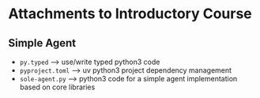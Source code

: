 # Attachments to Introductory Course

## Simple Agent
- ```py.typed``` --> use/write typed python3 code
- ```pyproject.toml``` --> uv python3 project dependency management
- ```sole-agent.py``` --> python3 code for a simple agent implementation based on core libraries


